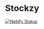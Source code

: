 
# Stockzy

[![Netlify Status](https://api.netlify.com/api/v1/badges/f02e251d-5125-430a-a60c-b3ef52f95fb2/deploy-status)](https://app.netlify.com/sites/stockzy/deploys)
